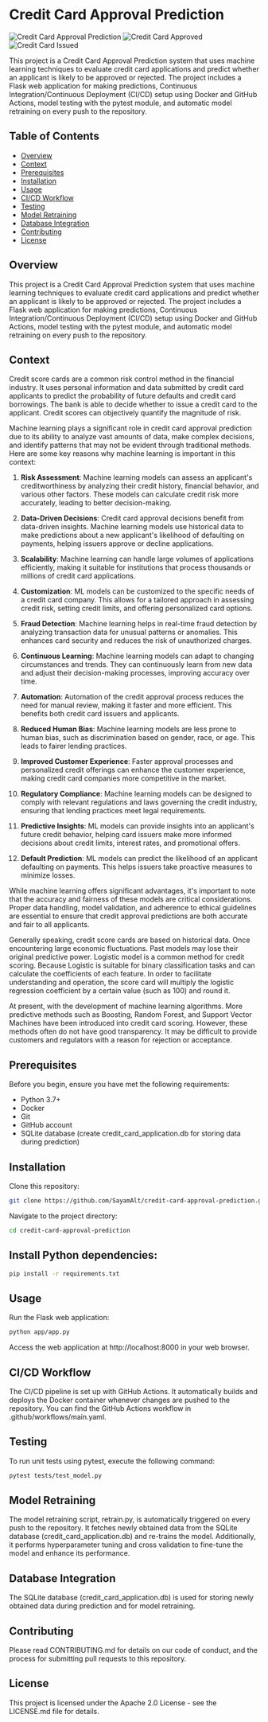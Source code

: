 # Credit Card Approval Prediction

![Credit Card Approval Prediction](https://th.bing.com/th/id/OIP.6HyOVBe3qnbodDgymUuTVgHaDW?pid=ImgDet&rs=1)
![Credit Card Approved](https://cdn.gobankingrates.com/wp-content/uploads/2016/07/istock_21970466_large-2.jpg)
![Credit Card Issued](https://miro.medium.com/max/1200/1*oLsdDr8xP3h2j66YFXyMXQ.jpeg)

This project is a Credit Card Approval Prediction system that uses machine learning techniques to evaluate credit card applications and predict whether an applicant is likely to be approved or rejected. The project includes a Flask web application for making predictions, Continuous Integration/Continuous Deployment (CI/CD) setup using Docker and GitHub Actions, model testing with the pytest module, and automatic model retraining on every push to the repository.

## Table of Contents

- [Overview](#overview)
- [Context](#context)
- [Prerequisites](#prerequisites)
- [Installation](#installation)
- [Usage](#usage)
- [CI/CD Workflow](#cicd-workflow)
- [Testing](#testing)
- [Model Retraining](#model-retraining)
- [Database Integration](#database-integration)
- [Contributing](#contributing)
- [License](#license)

## Overview

This project is a Credit Card Approval Prediction system that uses machine learning techniques to evaluate credit card applications and predict whether an applicant is likely to be approved or rejected. The project includes a Flask web application for making predictions, Continuous Integration/Continuous Deployment (CI/CD) setup using Docker and GitHub Actions, model testing with the pytest module, and automatic model retraining on every push to the repository.

## Context

Credit score cards are a common risk control method in the financial industry. It uses personal information and data submitted by credit card applicants to predict the probability of future defaults and credit card borrowings. The bank is able to decide whether to issue a credit card to the applicant. Credit scores can objectively quantify the magnitude of risk.

Machine learning plays a significant role in credit card approval prediction due to its ability to analyze vast amounts of data, make complex decisions, and identify patterns that may not be evident through traditional methods. Here are some key reasons why machine learning is important in this context:

1. **Risk Assessment**: Machine learning models can assess an applicant's creditworthiness by analyzing their credit history, financial behavior, and various other factors. These models can calculate credit risk more accurately, leading to better decision-making.

2. **Data-Driven Decisions**: Credit card approval decisions benefit from data-driven insights. Machine learning models use historical data to make predictions about a new applicant's likelihood of defaulting on payments, helping issuers approve or decline applications.

3. **Scalability**: Machine learning can handle large volumes of applications efficiently, making it suitable for institutions that process thousands or millions of credit card applications.

4. **Customization**: ML models can be customized to the specific needs of a credit card company. This allows for a tailored approach in assessing credit risk, setting credit limits, and offering personalized card options.

5. **Fraud Detection**: Machine learning helps in real-time fraud detection by analyzing transaction data for unusual patterns or anomalies. This enhances card security and reduces the risk of unauthorized charges.

6. **Continuous Learning**: Machine learning models can adapt to changing circumstances and trends. They can continuously learn from new data and adjust their decision-making processes, improving accuracy over time.

7. **Automation**: Automation of the credit approval process reduces the need for manual review, making it faster and more efficient. This benefits both credit card issuers and applicants.

8. **Reduced Human Bias**: Machine learning models are less prone to human bias, such as discrimination based on gender, race, or age. This leads to fairer lending practices.

9. **Improved Customer Experience**: Faster approval processes and personalized credit offerings can enhance the customer experience, making credit card companies more competitive in the market.

10. **Regulatory Compliance**: Machine learning models can be designed to comply with relevant regulations and laws governing the credit industry, ensuring that lending practices meet legal requirements.

11. **Predictive Insights**: ML models can provide insights into an applicant's future credit behavior, helping card issuers make more informed decisions about credit limits, interest rates, and promotional offers.

12. **Default Prediction**: ML models can predict the likelihood of an applicant defaulting on payments. This helps issuers take proactive measures to minimize losses.

While machine learning offers significant advantages, it's important to note that the accuracy and fairness of these models are critical considerations. Proper data handling, model validation, and adherence to ethical guidelines are essential to ensure that credit approval predictions are both accurate and fair to all applicants.
 
Generally speaking, credit score cards are based on historical data. Once encountering large economic fluctuations. Past models may lose their original predictive power. Logistic model is a common method for credit scoring. Because Logistic is suitable for binary classification tasks and can calculate the coefficients of each feature. In order to facilitate understanding and operation, the score card will multiply the logistic regression coefficient by a certain value (such as 100) and round it.
 
At present, with the development of machine learning algorithms. More predictive methods such as Boosting, Random Forest, and Support Vector Machines have been introduced into credit card scoring. However, these methods often do not have good transparency. It may be difficult to provide customers and regulators with a reason for rejection or acceptance.

## Prerequisites

Before you begin, ensure you have met the following requirements:

<ul>
    <li>Python 3.7+</li>
    <li>Docker</li>
    <li>Git</li>
    <li>GitHub account</li>
    <li>SQLite database (create credit_card_application.db for storing data during prediction)</li>
</ul>

## Installation

Clone this repository:

```bash
git clone https://github.com/SayamAlt/credit-card-approval-prediction.git
```

Navigate to the project directory:

```bash
cd credit-card-approval-prediction
```

## Install Python dependencies:

```bash
pip install -r requirements.txt
```

## Usage

Run the Flask web application:

```bash
python app/app.py
```

Access the web application at http://localhost:8000 in your web browser.

## CI/CD Workflow

The CI/CD pipeline is set up with GitHub Actions. It automatically builds and deploys the Docker container whenever changes are pushed to the repository. You can find the GitHub Actions workflow in .github/workflows/main.yaml.

## Testing

To run unit tests using pytest, execute the following command:

```bash
pytest tests/test_model.py
```

## Model Retraining

The model retraining script, retrain.py, is automatically triggered on every push to the repository. It fetches newly obtained data from the SQLite database (credit_card_application.db) and re-trains the model. Additionally, it performs hyperparameter tuning and cross validation to fine-tune the model and enhance its performance.

## Database Integration

The SQLite database (credit_card_application.db) is used for storing newly obtained data during prediction and for model retraining.

## Contributing

Please read CONTRIBUTING.md for details on our code of conduct, and the process for submitting pull requests to this repository.

## License

This project is licensed under the Apache 2.0 License - see the LICENSE.md file for details.
